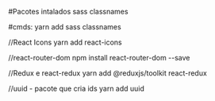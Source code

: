 #Pacotes intalados
sass
classnames

#cmds:
yarn add sass classnames

//React Icons 
yarn add react-icons

//react-router-dom
npm install react-router-dom --save

//Redux e react-redux
yarn add @reduxjs/toolkit react-redux

//uuid - pacote que cria ids 
yarn add uuid
